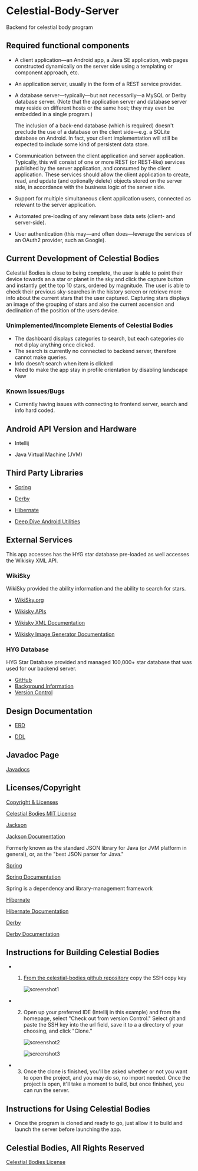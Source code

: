 # Celestial-Body-Server
Backend for celestial body program



## Required functional components

* A client application&mdash;an Android app, a Java SE application, web pages constructed dynamically on the server side using a templating or component approach, etc.

* An application server, usually in the form of a REST service provider.

* A database server&mdash;typically&mdash;but not necessarily&mdash;a MySQL or Derby database server. (Note that the application server and database server may reside on different hosts or the same host; they may even be embedded in a single program.)

    The inclusion of a back-end database (which is required) doesn't preclude the use of a database on the client side&mdash;e.g. a SQLite database on Android. In fact, your client implementation will still be expected to include some kind of persistent data store.

* Communication between the client application and server application. Typically, this will consist of one or more REST (or REST-like) services published by the server application, and consumed by the client application. These services should allow the client application to create, read, and update (and optionally delete) objects stored on the server side, in accordance with the business logic of the server side.

* Support for multiple simultaneous client application users, connected as relevant to the server application.

* Automated pre-loading of any relevant base data sets (client- and server-side).

* User authentication (this may&mdash;and often does&mdash;leverage the services of an OAuth2 provider, such as Google).

## Current Development of Celestial Bodies

Celestial Bodies is close to being complete, the user is able to point their device towards an a star or planet in the sky and click the capture button and instantly get the top 10 stars, ordered by magnitude. The user is able to check their previous sky-searches in the history screen or retrieve more info about the current stars that the user captured. Capturing stars displays an image of the grouping of stars and also the current ascension and declination of the position of the users device.

### Unimplemented/Incomplete Elements of Celestial Bodies

+ The dashboard displays categories to search, but each categories do not diplay anything once clicked.
+ The search is currently no connected to backend server, therefore cannot make queries.
+ Info doesn't search when item is clicked
+ Need to make the app stay in profile orientation by disabling landscape view

### Known Issues/Bugs

+ Currently having issues with connecting to frontend server, search and info hard coded.

## Android API Version and Hardware

+ Intellij

+ Java Virtual Machine (JVM)

## Third Party Libraries
  
+ [Spring](https://spring.io/)

+ [Derby](https://db.apache.org/derby/)

+ [Hibernate](http://hibernate.org/)

+ [Deep Dive Android Utilities](https://github.com/deep-dive-coding-java/android-utilities/blob/master/README.md)



## External Services
This app accesses has the HYG star database pre-loaded as well accesses the Wikisky XML API.

### WikiSky

WikiSky provided the ability information and the ability to search for stars.
+ [WikiSky.org](http://www.wikisky.org/)

+ [Wikisky APIs](http://www.wikisky.org/)

+ [Wikisky XML Documentation](http://server7.wikisky.org/XML_API_V1.0.html)

+ [Wikisky Image Generator Documentation](http://server7.wikisky.org/ImageGenerator_1.0.html)

### HYG Database

HYG Star Database provided and managed 100,000+ star database that was used for our backend server.

+ [GitHub](https://github.com/astronexus/HYG-Database/blob/master/README.md)
+ [Background Information](http://www.astronexus.com/hyg)
+ [Version Control](http://www.astronexus.com/endeavour)

## Design Documentation

+ [ERD](docs/ERD_backend.pdf)

+ [DDL](docs/ddl.md)

## Javadoc Page

[Javadocs](docs/api)

## Licenses/Copyright
[Copyright & Licenses](https://github.com/celestial-bodies/celestial-bodies-client/blob/master/docs/Copyright_&_Licenses.md)

[Celestial Bodies MIT License](docs/LICENSE.md)

[Jackson](https://github.com/FasterXML/jackson-core/blob/master/src/main/resources/META-INF/LICENSE)

[Jackson Documentation](https://github.com/FasterXML/jackson-docs)

Formerly known as the standard JSON library for Java (or JVM platform in general), or, as the "best JSON parser for Java."

[Spring](https://github.com/spring-projects/spring-boot/blob/master/LICENSE.txt)

[Spring Documentation](https://spring.io/docs)

Spring is a dependency and library-management framework

[Hibernate](https://hibernate.org/community/license/)

[Hibernate Documentation](https://hibernate.org/orm/documentation/5.4/)

[Derby](http://db.apache.org/derby/license.html)

[Derby Documentation](https://db.apache.org/derby/manuals/)

## Instructions for Building Celestial Bodies

+ 1. [From the celestial-bodies github repository](https://github.com/celestial-bodies/Celestial-Body-Server)
        copy the SSH copy key
        
       ![screenshot1](https://user-images.githubusercontent.com/46542189/55815440-98264e00-5aad-11e9-9e26-ba008e776128.png)
        
+ 2. Open up your preferred IDE (Intellij in this example) and from the homepage, select "Check out from version Control."
        Select git and paste the SSH key into the url field, save it to a a directory of your choosing, and click "Clone."
        
        ![screenshot2](https://user-images.githubusercontent.com/46542189/55815521-bbe99400-5aad-11e9-903f-cb1f883a0b8d.png)
        
        ![screenshot3](https://user-images.githubusercontent.com/46542189/55815907-682b7a80-5aae-11e9-8d00-6eb324913b9d.png)
         
+ 3. Once the clone is finished, you'll be asked whether or not you want to open the project, and you may do so, no import needed.
       Once the project is open, it'll take a moment to build, but once finished, you can run the server.


## Instructions for Using Celestial Bodies

+ Once the program is cloned and ready to go, just allow it to build and launch the server before launching the app.

## Celestial Bodies, All Rights Reserved

[Celestial Bodies License](/LICENSE.md)
